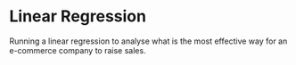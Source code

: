 # Linear Regression

Running a linear regression to analyse what is the most effective way for an e-commerce company to raise sales. 
